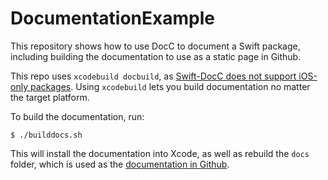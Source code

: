 # DocumentationExample

This repository shows how to use DocC to document a Swift package, including building the documentation to use as a static page in Github.

This repo uses `xcodebuild docbuild`, as [Swift-DocC does not support iOS-only packages](https://iosexample.com/swift-package-manager-command-plugin-for-swift-docc/). Using `xcodebuild` lets you build documentation no matter the target platform.

To build the documentation, run:

```
$ ./builddocs.sh
```

This will install the documentation into Xcode, as well as rebuild the `docs` folder, which is used as the [documentation in Github](https://adamwulf.github.io/DocumentationExample/documentation/documentationexample/).
